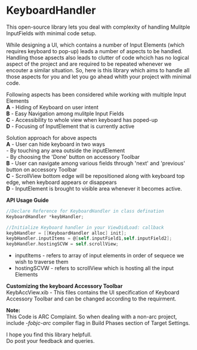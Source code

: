 KeyboardHandler
===============

This open-source library lets you deal with complexity of handling Mulitple InputFields with minimal code setup.  

While designing a UI, which contains a number of Input Elements (which requires keyboard to pop-up) leads a number of aspects to be handled. Handling those apsects also leads to clutter of code whcich has no logical aspect of the project and are required to be repeated whenever we encouter a similar situation. So, here is this library which aims to handle all those aspects for you and let you go ahead whith your project with minimal code.  

Following aspects has been considered while working with multiple Input Elements  
**A** - Hiding of Keyboard on user intent  
**B** - Easy Navigation among mulitple Input Fields  
**C** - Accessibility to whole view when keyboard has poped-up  
**D** - Focusing of InputElement that is currently active  


Solution approach for above aspects  
**A** - User can hide keyboard in two ways  
        - By touching any area outside the inputElement  
        - By choosing the 'Done' button on accessory Toolbar  
**B** - User can navigate among various fields through 'next' and 'previous' button on accessory Toolbar  
**C** - ScrollView bottom edge will be repositioned along with keyboard top edge, when keyboard appears or disappears  
**D** - InputElement is brought to visible area whenever it becomes active.  
  
  
  
**API Usage Guide**
```Objective-C 
//Declare Reference for KeyboardHandler in class defination
KeyboardHandler *keybHandler;  

//Initialize Keyboard handler in your ViewDidLoad: callback
keybHandler = [[KeyboardHandler alloc] init];
keybHandler.inputItems = @[self.inputField1,self.inputField2];
keybHandler.hostingSCVW = self.scrollView;
``` 
    
 - inputItems - refers to array of input elements in order of sequece we wish to traverse them  
 - hostingSCVW - refers to scrollView which is hosting all the input Elements  
    
    

**Customizing the keyboard Accessory Toolbar**  
KeybAccView.xib - This files contains the UI specification of Keyboard Accessory Toolbar and can be changed according to the requirment.  

**Note:**  
This Code is ARC Complaint. So when dealing with a non-arc project, include *-fobjc-arc* compiler flag in Build Phases section of Target Settings.  
  
  
I hope you find this library helpfull.  
Do post your feedback and queries.
